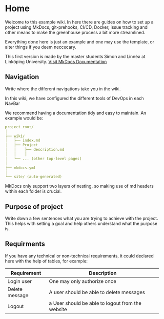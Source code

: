# Home
Welcome to this example wiki. In here there are guides on how to set up a project using MkDocs, git-prehooks, CI/CD, Docker, issue tracking and other means to make the greenhouse process a bit more streamlined.

Everything done here is just an example and one may use the template, or alter things if you deem neccecary.

This first version is made by the master students Simon and Linnéa at Linköping University.
[Visit MkDocs Documentation](https://www.mkdocs.orge)

## Navigation
Write where the different navigations take you in the wiki.

In this wiki, we have configured the different tools of DevOps in each NavBar

We recommend having a documentation tidy and easy to maintain. An example would be:

```yaml
project_root/
│
├── wiki/
│   ├── index.md
│   ├── Project
│   │    ├── description.md
│   │    │   
│   └── ... (other top-level pages)
│
├── mkdocs.yml
│
└── site/ (auto-generated)
```
MkDocs only support two layers of nesting, so making use of md headers within each folder is crucial.
## Purpose of project
Write down a few sentences what you are trying to achieve with the project. This helps with setting a goal and help others understand what the purpose is.


## Requirments
If you have any technical or non-technical requirements, it could declared here with the help of tables, for example:


| Requirement     | Description                     |
| -----------     | ------------------------------------ |
| Login user      | One may only authorize once  |
| Delete message  | A user should be able to delete messages |
| Logout          | a User should be able to logout from the website |
